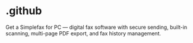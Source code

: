 # .github
Get a Simplefax for PC — digital fax software with secure sending, built-in scanning, multi-page PDF export, and fax history management.
